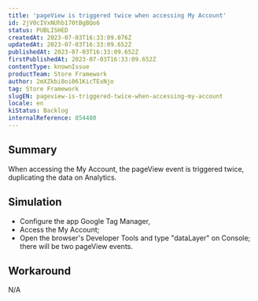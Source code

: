 ```yaml
---
title: 'pageView is triggered twice when accessing My Account'
id: 2jV0cIVxNUhb170tBgBQo6
status: PUBLISHED
createdAt: 2023-07-03T16:33:09.076Z
updatedAt: 2023-07-03T16:33:09.652Z
publishedAt: 2023-07-03T16:33:09.652Z
firstPublishedAt: 2023-07-03T16:33:09.652Z
contentType: knownIssue
productTeam: Store Framework
author: 2mXZkbi0oi061KicTExNjo
tag: Store Framework
slugEN: pageview-is-triggered-twice-when-accessing-my-account
locale: en
kiStatus: Backlog
internalReference: 854480
---
```


## Summary


When accessing the My Account, the pageView event is triggered twice, duplicating the data on Analytics.


##

## Simulation



- Configure the app Google Tag Manager,
- Access the My Account;
- Open the browser's Developer Tools and type "dataLayer" on Console; there will be two pageView events.


##

## Workaround


N/A



